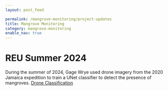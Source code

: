 ```yaml
---
layout: post_feed

permalink: /mangrove-monitoring/project-updates
title: Mangrove Monitoring
category: mangrove-monitoring
enable_nav: true
---
```

# REU Summer 2024

During the summer of 2024, Gage Wrye used drone imagery from the 2020 Jamaica expedition to train a UNet classifier to detect the presence of mangroves. [Drone Classification](https://github.com/UCSD-E4E/ml-mangrove/tree/master/DroneClassification)